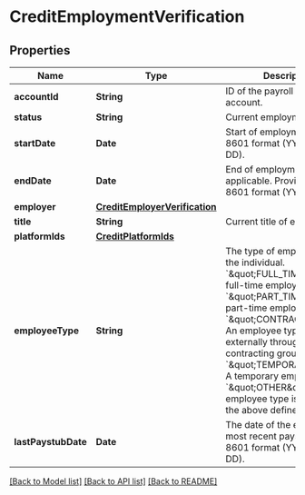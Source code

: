 # CreditEmploymentVerification

## Properties
Name | Type | Description | Notes
------------ | ------------- | ------------- | -------------
**accountId** | **String** | ID of the payroll provider account. | 
**status** | **String** | Current employment status. | 
**startDate** | **Date** | Start of employment in ISO 8601 format (YYYY-MM-DD). | 
**endDate** | **Date** | End of employment, if applicable. Provided in ISO 8601 format (YYY-MM-DD). | 
**employer** | [**CreditEmployerVerification**](CreditEmployerVerification.md) |  | 
**title** | **String** | Current title of employee. | 
**platformIds** | [**CreditPlatformIds**](CreditPlatformIds.md) |  | 
**employeeType** | **String** | The type of employment for the individual. &#x60;\&quot;FULL_TIME\&quot;&#x60;: A full-time employee. &#x60;\&quot;PART_TIME\&quot;&#x60;: A part-time employee. &#x60;\&quot;CONTRACTOR\&quot;&#x60;: An employee typically hired externally through a contracting group. &#x60;\&quot;TEMPORARY\&quot;&#x60;: A temporary employee. &#x60;\&quot;OTHER\&quot;&#x60;: The employee type is not one of the above defined types. | 
**lastPaystubDate** | **Date** | The date of the employee&#39;s most recent paystub in ISO 8601 format (YYYY-MM-DD). | 

[[Back to Model list]](../README.md#documentation-for-models) [[Back to API list]](../README.md#documentation-for-api-endpoints) [[Back to README]](../README.md)


